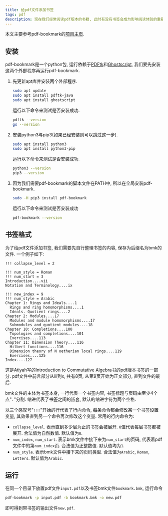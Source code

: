 ```yaml
---
title: 给pdf文件添加书签
tags: pdf
description: 现在我们经常阅读pdf版本的书籍, 此时有没有书签会成为影响阅读体验的重要因素. 本文中我们将介绍如何使用pdf-bookmark为pdf添加书签, 并在wsl2的Ubuntu 20.04 LTS环境中进行测试.
---
```


本文主要参考pdf-bookmark的[项目主页](https://github.com/xianghuzhao/pdf-bookmark).

## 安装

pdf-bookmark是一个python包, 运行依赖于[PDFtk](https://www.pdflabs.com/tools/pdftk-server/)和[Ghostscript](https://www.ghostscript.com/), 我们要先安装这两个外部程序再运行pdf-bookmark.

1. 先更新apt库并安装两个外部程序.

   ```bash
   sudo apt update
   sudo apt install pdftk-java
   sudo apt install ghostscript
   ```

   运行以下命令来测试是否安装成功.

   ```bash
   pdftk --version
   gs --version
   ```

2. 安装python3与pip3(如果已经安装则可以跳过这一步).

   ```bash
   sudo apt install python3
   sudo apt install python3-pip
   ```

   运行以下命令来测试是否安装成功.

   ```bash
   python3 --version
   pip3 --version
   ```

3. 因为我们需要pdf-bookmark的脚本文件在PATH中, 所以在全局安装pdf-bookmark.

   ```bash
   sudo -H pip3 install pdf-bookmark
   ```

   运行以下命令来测试是否安装成功

   ```bash
   pdf-bookmark --version
   ```

## 书签格式

为了给pdf文件添加书签, 我们需要先自行整理书签的内容, 保存为后缀名为bmk的文件. 一个例子如下:

```
!!! collapse_level = 2

!!! num_style = Roman
!!! num_start = 3
Introduction....vii
Notation and Terminology....ix

!!! new_index = 9
!!! num_style = Arabic
Chapter 1: Rings and Ideals....1
  Rings and ring homomorphisms....1
  Ideals. Quotient rings....2
Chapter 2: Modules....17
  Modules and module homomorphisms....17
  Submodules and quotient modules....18
Chapter 10: Completions....100
  Topologies and completions....101
  Exercises....113
Chapter 11: Dimension Theory....116
  Hilbert functions....116
  Dimension theory of N oetherian local rings....119
  Exercises....125
Index....127
```

这是Atiyah写的Introduction to Commutative Algebra书的pdf版本书签的一部分. pdf文件中前言部分从iii到x, 共有8页, 从第9页开始为正文部分, 直到文件的最后.

bmk文件的主体为书签本身, 一行代表一个书签内容, 书签标题与页码由至少4个点"`.`"分割. 缩进代表了书签之间的嵌套, 默认的缩进字符为两个空格.

以三个感叹号"`!!!`"开始的行代表了行内命令, 每条命令都会修改某一个书签设置变量, 其效果直到另一个命令再次修改这个变量. 常用的行内命令为:

- `collapse_level`. 表示直到多少层为止的书签会被展开. `0`值代表每层书签都被展开. 合法值为自然数值. 默认值为`0`.
- `num_index`, `num_start`. 表示bmk文件中接下来为`num_start`的页码, 代表着pdf文件中的第`num_index`页. 合法值为正整数值. 默认值均为`1`.
- `num_style`. 表示bmk文件中接下来的页码类型. 合法值为`Arabic`, `Roman`, `Letters`. 默认值为`Arabic`.

## 运行

在同一个目录下放置pdf文件`input.pdf`以及书签bmk文件`bookmark.bmk`, 运行命令

```bash
pdf-bookmark -p input.pdf -b bookmark.bmk -o new.pdf
```

即可得到带书签的输出文件`new.pdf`.